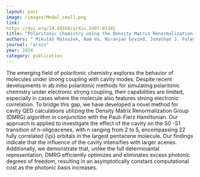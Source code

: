 ```yaml
---
layout: post
image: /images/Modal_small.png
link: 
https://doi.org/10.48550/arXiv.2407.01381
title: "Polaritonic Chemistry using the Density Matrix Renormalization Group Method" 
authors: " Mikuláš Matoušek, Nam Vu, Niranjan Govind, Jonathan J. Foley IV, Libor Veis"
journal: "arxiv"
year: 2024
category: publication
---
```

The emerging field of polaritonic chemistry explores the behavior of molecules under strong coupling with cavity modes. Despite recent developments in ab initio polaritonic methods for simulating polaritonic chemistry under electronic strong coupling, their capabilities are limited, especially in cases where the molecule also features strong electronic correlation. To bridge this gap, we have developed a novel method for cavity QED calculations utilizing the Density Matrix Renormalization Group (DMRG) algorithm in conjunction with the Pauli-Fierz Hamiltonian. Our approach is applied to investigate the effect of the cavity on the S0 -S1 transition of n-oligoacenes, with n ranging from 2 to 5, encompassing 22 fully correlated {\pi} orbitals in the largest pentacene molecule. Our findings indicate that the influence of the cavity intensifies with larger acenes. Additionally, we demonstrate that, unlike the full determinantal representation, DMRG efficiently optimizes and eliminates excess photonic degrees of freedom, resulting in an asymptotically constant computational cost as the photonic basis increases.